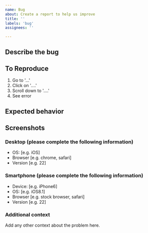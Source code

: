 ```yaml
---
name: Bug
about: Create a report to help us improve
title: ''
labels: 'bug'
assignees: ''

---
```


## Describe the bug

<!-- 버그가 무엇인지 명확하고 간결하게 적어주세요. -->

## To Reproduce

<!-- 어떻게 해당 버그를 다시 만들 수 있는지 알려주세요. -->

1. Go to '...'
2. Click on '....'
3. Scroll down to '....'
4. See error

## Expected behavior

<!-- 기대하는 것이 무엇이었는지 알려주세요. -->

## Screenshots

<!-- 스크린샷이 있으면 같이 알려주세요. -->

### Desktop (please complete the following information)

- OS: [e.g. iOS]
- Browser [e.g. chrome, safari]
- Version [e.g. 22]

### Smartphone (please complete the following information)

- Device: [e.g. iPhone6]
- OS: [e.g. iOS8.1]
- Browser [e.g. stock browser, safari]
- Version [e.g. 22]

### Additional context

Add any other context about the problem here.

